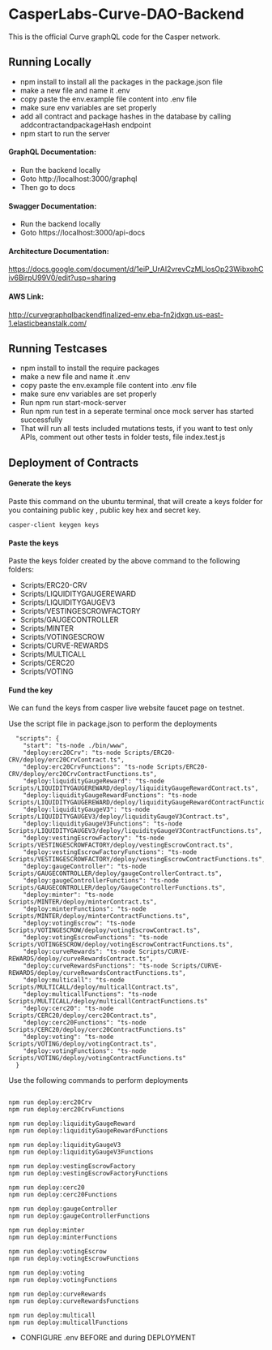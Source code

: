 # CasperLabs-Curve-DAO-Backend

This is the official Curve graphQL code for the Casper network.

## Running Locally

* npm install to install all the packages in the package.json file
* make a new file and name it .env
* copy paste the env.example file content into .env file
* make sure env variables are set properly
* add all contract and package hashes in the database by calling addcontractandpackageHash    endpoint
* npm start to run the server

#### GraphQL Documentation:

* Run the backend locally
* Goto http://localhost:3000/graphql
* Then go to docs

#### Swagger Documentation:

* Run the backend locally
* Goto https://localhost:3000/api-docs

#### Architecture Documentation: 
https://docs.google.com/document/d/1eiP_UrAI2vrevCzMLlosOp23WibxohCiv6BirpU99V0/edit?usp=sharing

#### AWS Link: 
http://curvegraphqlbackendfinalized-env.eba-fn2jdxgn.us-east-1.elasticbeanstalk.com/

## Running Testcases 

* npm install to install the require packages
* make a new file and name it .env
* copy paste the env.example file content into .env file
* make sure env variables are set properly
* Run npm run start-mock-server
* Run npm run test in a seperate terminal once mock server has started successfully
* That will run all tests included mutations tests, if you want to test only APIs,
comment out other tests in folder tests, file index.test.js


## Deployment of Contracts

#### Generate the keys

Paste this command on the ubuntu terminal, that will create a keys folder for you containing public key , public key hex and secret key.

```
casper-client keygen keys

```
#### Paste the keys

Paste the keys folder created by the above command to the following folders:

- Scripts/ERC20-CRV
- Scripts/LIQUIDITYGAUGEREWARD
- Scripts/LIQUIDITYGAUGEV3
- Scripts/VESTINGESCROWFACTORY
- Scripts/GAUGECONTROLLER
- Scripts/MINTER
- Scripts/VOTINGESCROW
- Scripts/CURVE-REWARDS
- Scripts/MULTICALL
- Scripts/CERC20
- Scripts/VOTING


#### Fund the key

We can fund the keys from casper live website faucet page on testnet.

Use the script file in package.json to perform the deployments
```
  "scripts": {
    "start": "ts-node ./bin/www",
    "deploy:erc20Crv": "ts-node Scripts/ERC20-CRV/deploy/erc20CrvContract.ts",
    "deploy:erc20CrvFunctions": "ts-node Scripts/ERC20-CRV/deploy/erc20CrvContractFunctions.ts",
    "deploy:liquidityGaugeReward": "ts-node Scripts/LIQUIDITYGAUGEREWARD/deploy/liquidityGaugeRewardContract.ts",
    "deploy:liquidityGaugeRewardFunctions": "ts-node Scripts/LIQUIDITYGAUGEREWARD/deploy/liquidityGaugeRewardContractFunctions.ts",
    "deploy:liquidityGaugeV3": "ts-node Scripts/LIQUIDITYGAUGEV3/deploy/liquidityGaugeV3Contract.ts",
    "deploy:liquidityGaugeV3Functions": "ts-node Scripts/LIQUIDITYGAUGEV3/deploy/liquidityGaugeV3ContractFunctions.ts",
    "deploy:vestingEscrowFactory": "ts-node Scripts/VESTINGESCROWFACTORY/deploy/vestingEscrowContract.ts",
    "deploy:vestingEscrowFactoryFunctions": "ts-node Scripts/VESTINGESCROWFACTORY/deploy/vestingEscrowContractFunctions.ts",
    "deploy:gaugeController": "ts-node Scripts/GAUGECONTROLLER/deploy/gaugeControllerContract.ts",
    "deploy:gaugeControllerFunctions": "ts-node Scripts/GAUGECONTROLLER/deploy/GaugeControllerFunctions.ts",
    "deploy:minter": "ts-node Scripts/MINTER/deploy/minterContract.ts",
    "deploy:minterFunctions": "ts-node Scripts/MINTER/deploy/minterContractFunctions.ts",
    "deploy:votingEscrow": "ts-node Scripts/VOTINGESCROW/deploy/votingEscrowContract.ts",
    "deploy:votingEscrowFunctions": "ts-node Scripts/VOTINGESCROW/deploy/votingEscrowContractFunctions.ts",
    "deploy:curveRewards": "ts-node Scripts/CURVE-REWARDS/deploy/curveRewardsContract.ts",
    "deploy:curveRewardsFunctions": "ts-node Scripts/CURVE-REWARDS/deploy/curveRewardsContractFunctions.ts",
    "deploy:multicall": "ts-node Scripts/MULTICALL/deploy/multicallContract.ts",
    "deploy:multicallFunctions": "ts-node Scripts/MULTICALL/deploy/multicallContractFunctions.ts"
    "deploy:cerc20": "ts-node Scripts/CERC20/deploy/cerc20Contract.ts",
    "deploy:cerc20Functions": "ts-node Scripts/CERC20/deploy/cerc20ContractFunctions.ts"
    "deploy:voting": "ts-node Scripts/VOTING/deploy/votingContract.ts",
    "deploy:votingFunctions": "ts-node Scripts/VOTING/deploy/votingContractFunctions.ts"
  }

```

Use the following commands to perform deployments

```

npm run deploy:erc20Crv
npm run deploy:erc20CrvFunctions

npm run deploy:liquidityGaugeReward
npm run deploy:liquidityGaugeRewardFunctions

npm run deploy:liquidityGaugeV3
npm run deploy:liquidityGaugeV3Functions

npm run deploy:vestingEscrowFactory
npm run deploy:vestingEscrowFactoryFunctions

npm run deploy:cerc20
npm run deploy:cerc20Functions

npm run deploy:gaugeController
npm run deploy:gaugeControllerFunctions

npm run deploy:minter
npm run deploy:minterFunctions

npm run deploy:votingEscrow
npm run deploy:votingEscrowFunctions

npm run deploy:voting
npm run deploy:votingFunctions

npm run deploy:curveRewards
npm run deploy:curveRewardsFunctions

npm run deploy:multicall
npm run deploy:multicallFunctions

```

* CONFIGURE .env BEFORE and during DEPLOYMENT
